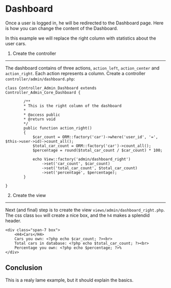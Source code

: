 Dashboard
=========

Once a user is logged in, he will be redirected to the Dashboard page. Here is how you can change the content of the Dashboard.

In this example we will replace the right column with statistics about the user cars.

1. Create the controller
----------------------

The dashboard contains of three actions, `action_left`, `action_center` and `action_right`. Each action represents a column. 
Create a controller `controller/admin/dashboard.php`:

	class Controller_Admin_Dashboard extends Controller_Admin_Core_Dashboard {
			
			/**
			* This is the right column of the dashboard
			* 
			* @access public
			* @return void
			*/
			public function action_right()
			{
				$car_count = ORM::factory('car')->where('user_id', '=', $this->user->id)->count_all();
				$total_car_count = ORM::factory('car')->count_all();
				$percentage = round($total_car_count / $car_count) * 100;
		
				echo View::factory('admin/dashboard_right')
					->set('car_count', $car_count)
					->set('total_car_count', $total_car_count)
					->set('percentage', $percentage);
			}	
			
	}

	
2. Create the view
----------------

Next (and final) step is to create the view `views/admin/dashboard_right.php`. The css class `box` will create a nice box, and the `h4` makes a splendid header.


	<div class="span-7 box">
		<H4>Cars</H4>
		Cars you own: <?php echo $car_count; ?><br>
		Total cars in database: <?php echo $total_car_count; ?><br>
		Percentage you own: <?php echo $percentage; ?>%
	</div>


Conclusion
-------------

This is a realy lame example, but it should explain the basics.
